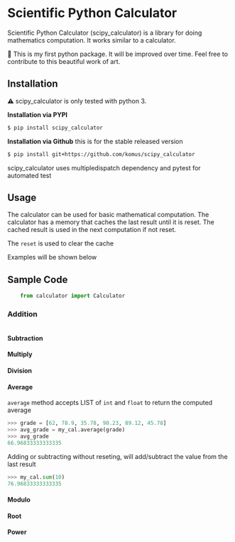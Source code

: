 # Scientific Python Calculator

Scientific Python Calculator (scipy_calculator) is a library for doing mathematics computation. It works similar to a calculator.

:raised_hands: This is my first python package. It will be improved over time. Feel free to contribute to this beautiful work of art.

## Installation
:warning: scipy_calculator is only tested with python 3. 

**Installation via PYPI**
```sh
$ pip install scipy_calculator
```
**Installation via Github**
this is for the stable released version
```sh
$ pip install git+https://github.com/komus/scipy_calculator
```

scipy_calculator uses multipledispatch dependency and pytest for automated test

## Usage
The calculator can be used for basic mathematical computation. The calculator has a memory that caches the last result until it is reset. The cached result is used in the next computation if not reset. 

The `reset` is used to clear the cache

Examples will be shown below

## Sample Code
```python
	from calculator import Calculator
```
### Addition
```python

```

#### Subtraction
#### Multiply
#### Division
#### Average
`average` method accepts LIST of `int` and `float` to return the computed average
```python
>>> grade = [62, 78.9, 35.78, 90.23, 89.12, 45.78]
>>> avg_grade = my_cal.average(grade)
>>> avg_grade
66.96833333333335
```
Adding or subtracting without reseting, will add/subtract the value from the last result
```python
>>> my_cal.sum(10)
76.96833333333335
```



#### Modulo
#### Root
#### Power